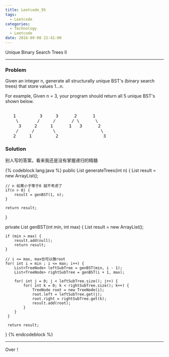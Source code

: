 ```yaml
---
title: Leetcode_95
tags:
  - Leetcode
categories:
  - Technology
  - Leetcode
date: 2016-09-08 22:41:00
---
```

Unique Binary Search Trees II
<!-- more -->

***

### Problem
Given an integer n, generate all structurally unique BST's (binary search trees) that store values 1...n.

For example,
Given n = 3, your program should return all 5 unique BST's shown below.

<pre>   
   1         3     3      2      1
	\       /     /      / \      \
	 3     2     1      1   3      2
	/     /       \                 \
   2     1         2                 3
</pre>

### Solution 

别人写的答案，看来我还是没有掌握递归的精髓

{% codeblock lang:java  %}
public List<TreeNode> generateTrees(int n) {
	List<TreeNode> result = new ArrayList<TreeNode>();
	 
	// n 如果小于等于0 就不考虑了 
	if(n > 0) {
		result = genBST(1, n);
	} 

	return result;
}

private List<TreeNode> genBST(int min, int max) {
	List<TreeNode> result = new ArrayList<TreeNode>();
	
	if (min > max) {
		result.add(null);
		return result;
	}
	
	// i <= max, max也可以做root
	for( int i = min ; i <= max; i++) {
		List<TreeNode> leftSubTree = genBST(min, i - 1);
		List<TreeNode> rightSubTree = genBST(i + 1, max);
		
		for( int j = 0; j < leftSubTree.size(); j++) {
			for( int k = 0; k < rightSubTree.size(); k++) {
				TreeNode root = new TreeNode(i);
				root.left = leftSubTree.get(j);
				root.right = rightSubTree.get(k);
				result.add(root);
			}
		}
	 }
	 
	 return result;
}
{% endcodeblock %}

*** 

Over！










































